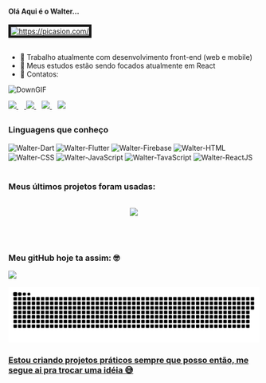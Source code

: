 #### Olá Aqui é o Walter...
<a href="https://picasion.com/"><img src="https://i.picasion.com/pic91/50186881626a48fe1afbc550e630e251.gif" width="100" height="100" border="5" alt="https://picasion.com/" /></a>

##


- 🔭 Trabalho atualmente com desenvolvimento front-end (web e mobile)
- 🌱 Meus estudos estão sendo focados atualmente em React
- 📩 Contatos:

![DownGIF](https://user-images.githubusercontent.com/95689416/145239849-f7863062-027c-4c9d-b35b-75513ec262d0.gif)

<div> 
  <a href="https://instagram.com/_walter_ks_" target="_blank"> <img src =	https://img.shields.io/badge/Instagram-E4405F?style=for-the-badge&logo=instagram&logoColor=white> </a>
  &nbsp &nbsp<a href = "mailto:walter2000ks@gmail.com"> <img src = "https://img.shields.io/badge/-Gmail-%23333?style=for-the-badge&logo=gmail&logoColor=white" target = "_ blank"> </a>&nbsp&nbsp
  <a href="https://www.linkedin.com/in/walter-silva-28a568176/" target="_blank"><img src="https://img.shields.io/badge/LinkedIn-0077B5?style=for-the-badge&logo=linkedin&logoColor=white"</> </a>&nbsp&nbsp
   <a href="https://wa.me/5547992887240?text=gitHub+contact" target="_blank"><img src="https://img.shields.io/badge/WhatsApp-25D366?style=for-the-badge&logo=whatsapp&logoColor=white"</> </a>
  
  </div>

##

  ### Linguagens que conheço
  
 <div>
<img align = "center" alt = "Walter-Dart" height = "40" width = "50" src="https://cdn.jsdelivr.net/gh/devicons/devicon/icons/dart/dart-original-wordmark.svg"  />
<img align = "center" alt = "Walter-Flutter" height = "40" width = "50" src="https://cdn.jsdelivr.net/gh/devicons/devicon/icons/flutter/flutter-original.svg" />
<img align = "center" alt = "Walter-Firebase" height = "40" width = "50" src="https://cdn.jsdelivr.net/gh/devicons/devicon/icons/firebase/firebase-plain-wordmark.svg" />
<img align = "center" alt = "Walter-HTML" height = "40" width = "50" src="https://cdn.jsdelivr.net/gh/devicons/devicon/icons/html5/html5-original.svg" />
<img align = "center" alt = "Walter-CSS" height = "40" width = "50" src="https://cdn.jsdelivr.net/gh/devicons/devicon/icons/css3/css3-original.svg" />
<img align = "center" alt = "Walter-JavaScript" height = "40" width = "50" src="https://cdn.jsdelivr.net/gh/devicons/devicon/icons/javascript/javascript-original.svg" />
  <img align = "center" alt = "Walter-TavaScript" height = "40" width = "50" src="https://cdn.jsdelivr.net/gh/devicons/devicon/icons/typescript/typescript-original.svg" />
  <img align = "center" alt = "Walter-ReactJS" height = "40" width = "50" src="https://cdn.jsdelivr.net/gh/devicons/devicon/icons/react/react-original.svg" />
 </div> 
<br>

### Meus últimos projetos foram usadas:
<br>
<div align = "center">
  <img height = "180em" src = "https://github-readme-stats.vercel.app/api/top-langs/?username=WalterSilva-ks&layout=compact&langs_count=7&theme=dark" />
</div>
  
<br><br>
### Meu gitHub hoje ta assim: 🤓

<div alingn="center">
   <a href="https://github.com/WalterSilva-ks">
  <img height = "180em" src = "https://github-readme-stats.vercel.app/api?username=WalterSilva-ks&show_icons=true&theme=dark&include_all_commits=true&count_private=true" /> 
 </div>
  

  
  ![Snake animation](https://github.com/WalterSilva-ks/WalterSilva-ks/blob/output/github-contribution-grid-snake.svg)
 
### Estou criando projetos práticos sempre que posso então, me segue ai pra trocar uma idéia 😅
  
  
  
